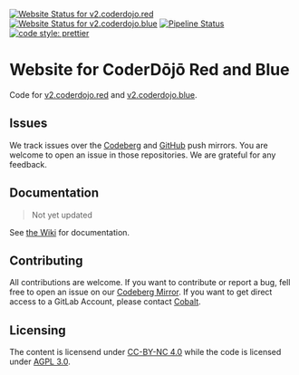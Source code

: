 [![Website Status for v2.coderdojo.red](https://img.shields.io/website?down_color=gray&down_message=DOWN&label=Red&logo=nginx&style=flat-square&up_color=red&up_message=UP&url=https%3A%2F%2Fv2.coderdojo.red)](https://v2.coderdojo.red)
[![Website Status for v2.coderdojo.blue](https://img.shields.io/website?down_color=gray&down_message=DOWN&label=Blue&logo=nginx&style=flat-square&up_color=blue&up_message=UP&url=https%3A%2F%2Fv2.coderdojo.blue)](https://v2.coderdojo.blue)
[![Pipeline Status](https://img.shields.io/gitlab/pipeline/coderdojo/coderdojo-website/koneko?gitlab_url=https%3A%2F%2Fgitlab.cobalt.rocks&label=Build&logo=gitlab&style=flat-square)](https://gitlab.cobalt.rocks/coderdojo/coderdojo-website/-/pipelines)
[![code style: prettier](https://img.shields.io/badge/code_style-prettier-ff69b4.svg?style=flat-square&logo=prettier)](https://github.com/prettier/prettier)

# Website for CoderDōjō Red and Blue

Code for [v2.coderdojo.red](https://coderdojo.red) and [v2.coderdojo.blue](https://coderdojo.blue).

## Issues

We track issues over the [Codeberg](https://codeberg.org/c0balt/coderdojo-website-mirror) and
[GitHub](https://github.com/Chaostheorie/coderdojo-website-mirror) push mirrors. You are welcome to open an issue in
those repositories. We are grateful for any feedback.

## Documentation

> Not yet updated

See [the Wiki](https://gitlab.cobalt.rocks/coderdojo/coderdojo-website/-/wikis/home) for documentation.

## Contributing

All contributions are welcome. If you want to contribute or report a bug, fell free to open an issue on our
[Codeberg Mirror](https://codeberg.org/c0balt/coderdojo-website-mirror). If you want to get direct access to a GitLab
Account, please contact [Cobalt](https://cobalt.rocks/content/contact/).

## Licensing

The content is licensend under [CC-BY-NC 4.0](https://creativecommons.org/licenses/by-nc/4.0/legalcode.de) while the
code is licensed under [AGPL 3.0](https://www.gnu.org/licenses/agpl-3.0.en.html).
